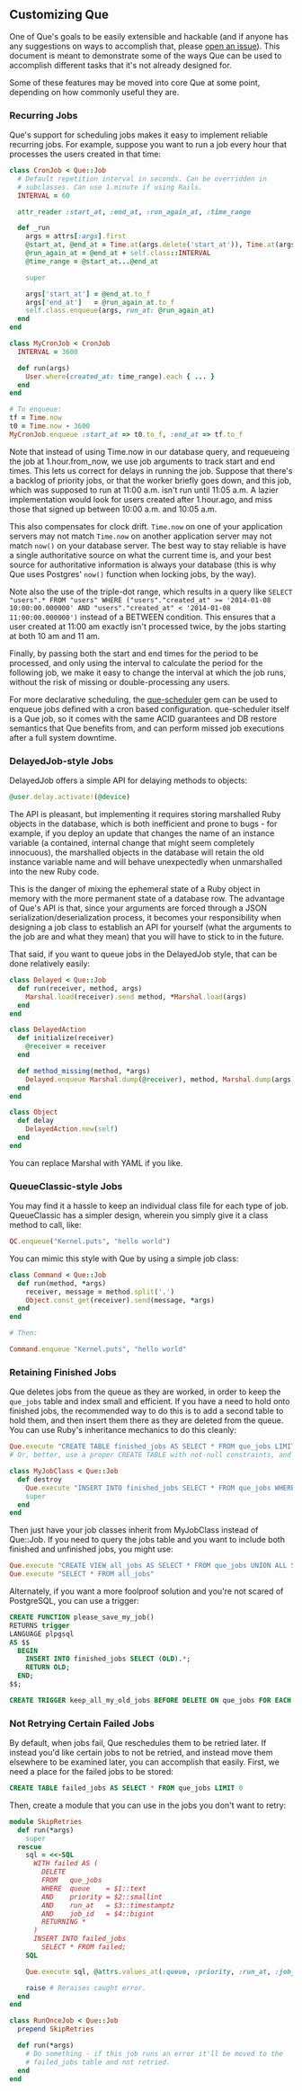 ## Customizing Que

One of Que's goals to be easily extensible and hackable (and if anyone has any suggestions on ways to accomplish that, please [open an issue](https://github.com/chanks/que/issues)). This document is meant to demonstrate some of the ways Que can be used to accomplish different tasks that it's not already designed for.

Some of these features may be moved into core Que at some point, depending on how commonly useful they are.

### Recurring Jobs

Que's support for scheduling jobs makes it easy to implement reliable recurring jobs. For example, suppose you want to run a job every hour that processes the users created in that time:

```ruby
class CronJob < Que::Job
  # Default repetition interval in seconds. Can be overridden in
  # subclasses. Can use 1.minute if using Rails.
  INTERVAL = 60

  attr_reader :start_at, :end_at, :run_again_at, :time_range

  def _run
    args = attrs[:args].first
    @start_at, @end_at = Time.at(args.delete('start_at')), Time.at(args.delete('end_at'))
    @run_again_at = @end_at + self.class::INTERVAL
    @time_range = @start_at...@end_at

    super

    args['start_at'] = @end_at.to_f
    args['end_at']   = @run_again_at.to_f
    self.class.enqueue(args, run_at: @run_again_at)
  end
end

class MyCronJob < CronJob
  INTERVAL = 3600

  def run(args)
    User.where(created_at: time_range).each { ... }
  end
end

# To enqueue:
tf = Time.now
t0 = Time.now - 3600
MyCronJob.enqueue :start_at => t0.to_f, :end_at => tf.to_f
```

Note that instead of using Time.now in our database query, and requeueing the job at 1.hour.from_now, we use job arguments to track start and end times. This lets us correct for delays in running the job. Suppose that there's a backlog of priority jobs, or that the worker briefly goes down, and this job, which was supposed to run at 11:00 a.m. isn't run until 11:05 a.m. A lazier implementation would look for users created after 1.hour.ago, and miss those that signed up between 10:00 a.m. and 10:05 a.m.

This also compensates for clock drift. `Time.now` on one of your application servers may not match `Time.now` on another application server may not match `now()` on your database server. The best way to stay reliable is have a single authoritative source on what the current time is, and your best source for authoritative information is always your database (this is why Que uses Postgres' `now()` function when locking jobs, by the way).

Note also the use of the triple-dot range, which results in a query like `SELECT "users".* FROM "users" WHERE ("users"."created_at" >= '2014-01-08 10:00:00.000000' AND "users"."created_at" < '2014-01-08 11:00:00.000000')` instead of a BETWEEN condition. This ensures that a user created at 11:00 am exactly isn't processed twice, by the jobs starting at both 10 am and 11 am.

Finally, by passing both the start and end times for the period to be processed, and only using the interval to calculate the period for the following job, we make it easy to change the interval at which the job runs, without the risk of missing or double-processing any users.

For more declarative scheduling, the [que-scheduler](https://github.com/hlascelles/que-scheduler) gem can be used to enqueue jobs defined with a cron based configuration. que-scheduler itself is a Que job, so it comes with the same ACID guarantees and DB restore semantics that Que benefits from, and can perform missed job executions after a full system downtime.

### DelayedJob-style Jobs

DelayedJob offers a simple API for delaying methods to objects:

```ruby
@user.delay.activate!(@device)
```

The API is pleasant, but implementing it requires storing marshalled Ruby objects in the database, which is both inefficient and prone to bugs - for example, if you deploy an update that changes the name of an instance variable (a contained, internal change that might seem completely innocuous), the marshalled objects in the database will retain the old instance variable name and will behave unexpectedly when unmarshalled into the new Ruby code.

This is the danger of mixing the ephemeral state of a Ruby object in memory with the more permanent state of a database row. The advantage of Que's API is that, since your arguments are forced through a JSON serialization/deserialization process, it becomes your responsibility when designing a job class to establish an API for yourself (what the arguments to the job are and what they mean) that you will have to stick to in the future.

That said, if you want to queue jobs in the DelayedJob style, that can be done relatively easily:

```ruby
class Delayed < Que::Job
  def run(receiver, method, args)
    Marshal.load(receiver).send method, *Marshal.load(args)
  end
end

class DelayedAction
  def initialize(receiver)
    @receiver = receiver
  end

  def method_missing(method, *args)
    Delayed.enqueue Marshal.dump(@receiver), method, Marshal.dump(args)
  end
end

class Object
  def delay
    DelayedAction.new(self)
  end
end
```

You can replace Marshal with YAML if you like.

### QueueClassic-style Jobs

You may find it a hassle to keep an individual class file for each type of job. QueueClassic has a simpler design, wherein you simply give it a class method to call, like:

```ruby
QC.enqueue("Kernel.puts", "hello world")
```

You can mimic this style with Que by using a simple job class:

```ruby
class Command < Que::Job
  def run(method, *args)
    receiver, message = method.split('.')
    Object.const_get(receiver).send(message, *args)
  end
end

# Then:

Command.enqueue "Kernel.puts", "hello world"
```

### Retaining Finished Jobs

Que deletes jobs from the queue as they are worked, in order to keep the `que_jobs` table and index small and efficient. If you have a need to hold onto finished jobs, the recommended way to do this is to add a second table to hold them, and then insert them there as they are deleted from the queue. You can use Ruby's inheritance mechanics to do this cleanly:

```ruby
Que.execute "CREATE TABLE finished_jobs AS SELECT * FROM que_jobs LIMIT 0"
# Or, better, use a proper CREATE TABLE with not-null constraints, and add whatever indexes you like.

class MyJobClass < Que::Job
  def destroy
    Que.execute "INSERT INTO finished_jobs SELECT * FROM que_jobs WHERE queue = $1::text AND priority = $2::integer AND run_at = $3::timestamptz AND job_id = $4::bigint", @attrs.values_at(:queue, :priority, :run_at, :job_id)
    super
  end
end
```

Then just have your job classes inherit from MyJobClass instead of Que::Job. If you need to query the jobs table and you want to include both finished and unfinished jobs, you might use:

```ruby
Que.execute "CREATE VIEW all_jobs AS SELECT * FROM que_jobs UNION ALL SELECT * FROM finished_jobs"
Que.execute "SELECT * FROM all_jobs"
```

Alternately, if you want a more foolproof solution and you're not scared of PostgreSQL, you can use a trigger:

```sql
CREATE FUNCTION please_save_my_job()
RETURNS trigger
LANGUAGE plpgsql
AS $$
  BEGIN
    INSERT INTO finished_jobs SELECT (OLD).*;
    RETURN OLD;
  END;
$$;

CREATE TRIGGER keep_all_my_old_jobs BEFORE DELETE ON que_jobs FOR EACH ROW EXECUTE PROCEDURE please_save_my_job();
```

### Not Retrying Certain Failed Jobs

By default, when jobs fail, Que reschedules them to be retried later. If instead you'd like certain jobs to not be retried, and instead move them elsewhere to be examined later, you can accomplish that easily. First, we need a place for the failed jobs to be stored:

```sql
CREATE TABLE failed_jobs AS SELECT * FROM que_jobs LIMIT 0
```

Then, create a module that you can use in the jobs you don't want to retry:

```ruby
module SkipRetries
  def run(*args)
    super
  rescue
    sql = <<-SQL
      WITH failed AS (
        DELETE
        FROM   que_jobs
        WHERE  queue    = $1::text
        AND    priority = $2::smallint
        AND    run_at   = $3::timestamptz
        AND    job_id   = $4::bigint
        RETURNING *
      )
      INSERT INTO failed_jobs
        SELECT * FROM failed;
    SQL

    Que.execute sql, @attrs.values_at(:queue, :priority, :run_at, :job_id)

    raise # Reraises caught error.
  end
end

class RunOnceJob < Que::Job
  prepend SkipRetries

  def run(*args)
    # Do something - if this job runs an error it'll be moved to the
    # failed_jobs table and not retried.
  end
end
```
